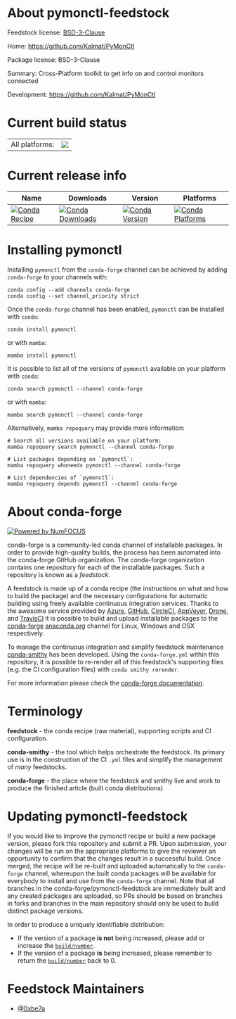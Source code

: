 About pymonctl-feedstock
========================

Feedstock license: [BSD-3-Clause](https://github.com/conda-forge/pymonctl-feedstock/blob/main/LICENSE.txt)

Home: https://github.com/Kalmat/PyMonCtl

Package license: BSD-3-Clause

Summary: Cross-Platform toolkit to get info on and control monitors connected

Development: https://github.com/Kalmat/PyMonCtl

Current build status
====================


<table><tr><td>All platforms:</td>
    <td>
      <a href="https://dev.azure.com/conda-forge/feedstock-builds/_build/latest?definitionId=20716&branchName=main">
        <img src="https://dev.azure.com/conda-forge/feedstock-builds/_apis/build/status/pymonctl-feedstock?branchName=main">
      </a>
    </td>
  </tr>
</table>

Current release info
====================

| Name | Downloads | Version | Platforms |
| --- | --- | --- | --- |
| [![Conda Recipe](https://img.shields.io/badge/recipe-pymonctl-green.svg)](https://anaconda.org/conda-forge/pymonctl) | [![Conda Downloads](https://img.shields.io/conda/dn/conda-forge/pymonctl.svg)](https://anaconda.org/conda-forge/pymonctl) | [![Conda Version](https://img.shields.io/conda/vn/conda-forge/pymonctl.svg)](https://anaconda.org/conda-forge/pymonctl) | [![Conda Platforms](https://img.shields.io/conda/pn/conda-forge/pymonctl.svg)](https://anaconda.org/conda-forge/pymonctl) |

Installing pymonctl
===================

Installing `pymonctl` from the `conda-forge` channel can be achieved by adding `conda-forge` to your channels with:

```
conda config --add channels conda-forge
conda config --set channel_priority strict
```

Once the `conda-forge` channel has been enabled, `pymonctl` can be installed with `conda`:

```
conda install pymonctl
```

or with `mamba`:

```
mamba install pymonctl
```

It is possible to list all of the versions of `pymonctl` available on your platform with `conda`:

```
conda search pymonctl --channel conda-forge
```

or with `mamba`:

```
mamba search pymonctl --channel conda-forge
```

Alternatively, `mamba repoquery` may provide more information:

```
# Search all versions available on your platform:
mamba repoquery search pymonctl --channel conda-forge

# List packages depending on `pymonctl`:
mamba repoquery whoneeds pymonctl --channel conda-forge

# List dependencies of `pymonctl`:
mamba repoquery depends pymonctl --channel conda-forge
```


About conda-forge
=================

[![Powered by
NumFOCUS](https://img.shields.io/badge/powered%20by-NumFOCUS-orange.svg?style=flat&colorA=E1523D&colorB=007D8A)](https://numfocus.org)

conda-forge is a community-led conda channel of installable packages.
In order to provide high-quality builds, the process has been automated into the
conda-forge GitHub organization. The conda-forge organization contains one repository
for each of the installable packages. Such a repository is known as a *feedstock*.

A feedstock is made up of a conda recipe (the instructions on what and how to build
the package) and the necessary configurations for automatic building using freely
available continuous integration services. Thanks to the awesome service provided by
[Azure](https://azure.microsoft.com/en-us/services/devops/), [GitHub](https://github.com/),
[CircleCI](https://circleci.com/), [AppVeyor](https://www.appveyor.com/),
[Drone](https://cloud.drone.io/welcome), and [TravisCI](https://travis-ci.com/)
it is possible to build and upload installable packages to the
[conda-forge](https://anaconda.org/conda-forge) [anaconda.org](https://anaconda.org/)
channel for Linux, Windows and OSX respectively.

To manage the continuous integration and simplify feedstock maintenance
[conda-smithy](https://github.com/conda-forge/conda-smithy) has been developed.
Using the ``conda-forge.yml`` within this repository, it is possible to re-render all of
this feedstock's supporting files (e.g. the CI configuration files) with ``conda smithy rerender``.

For more information please check the [conda-forge documentation](https://conda-forge.org/docs/).

Terminology
===========

**feedstock** - the conda recipe (raw material), supporting scripts and CI configuration.

**conda-smithy** - the tool which helps orchestrate the feedstock.
                   Its primary use is in the construction of the CI ``.yml`` files
                   and simplify the management of *many* feedstocks.

**conda-forge** - the place where the feedstock and smithy live and work to
                  produce the finished article (built conda distributions)


Updating pymonctl-feedstock
===========================

If you would like to improve the pymonctl recipe or build a new
package version, please fork this repository and submit a PR. Upon submission,
your changes will be run on the appropriate platforms to give the reviewer an
opportunity to confirm that the changes result in a successful build. Once
merged, the recipe will be re-built and uploaded automatically to the
`conda-forge` channel, whereupon the built conda packages will be available for
everybody to install and use from the `conda-forge` channel.
Note that all branches in the conda-forge/pymonctl-feedstock are
immediately built and any created packages are uploaded, so PRs should be based
on branches in forks and branches in the main repository should only be used to
build distinct package versions.

In order to produce a uniquely identifiable distribution:
 * If the version of a package **is not** being increased, please add or increase
   the [``build/number``](https://docs.conda.io/projects/conda-build/en/latest/resources/define-metadata.html#build-number-and-string).
 * If the version of a package **is** being increased, please remember to return
   the [``build/number``](https://docs.conda.io/projects/conda-build/en/latest/resources/define-metadata.html#build-number-and-string)
   back to 0.

Feedstock Maintainers
=====================

* [@0xbe7a](https://github.com/0xbe7a/)


